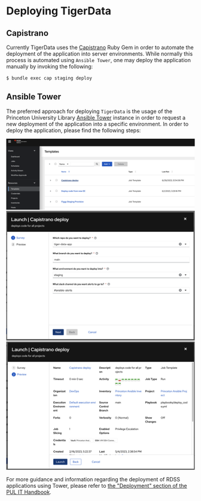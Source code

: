 # Deploying TigerData

## Capistrano
Currently TigerData uses the [Capistrano](https://rubygems.org/gems/capistrano) Ruby Gem in order to automate the deployment of the application into server environments. While normally this process is automated using `Ansible Tower`, one may deploy the application manually by invoking the following:

```bash
$ bundle exec cap staging deploy
```

## Ansible Tower
The preferred approach for deploying `TigerData` is the usage of the Princeton University Library [Ansible Tower](https://ansible-tower.princeton.edu/) instance in order to request a new deployment of the application into a specific environment. In order to deploy the application, please find the following steps:

![Within the Ansible Tower dashboard, please select the "Templates" menu, followed by the "Capistrano deploy" template](./images/tiger_data_app_deploy0.png "Within the Ansible Tower dashboard, please select the Templates menu, followed by the Capistrano deploy template")
![Within the modal dialogue, please then select the "tiger-data-app" repository, along with the desired branch and environment for production](./images/tiger_data_app_deploy1.png "Please select the tiger-data-app repository, along with the desired branch and environment for production")
![Then please select the "Launch" button](./images/tiger_data_app_deploy2.png "Then please select the Launch button")

For more guidance and information regarding the deployment of RDSS applications using Tower, please refer to [the "Deployment" section of the PUL IT Handbook](https://github.com/pulibrary/pul-it-handbook/blob/main/services/deployment.md).
